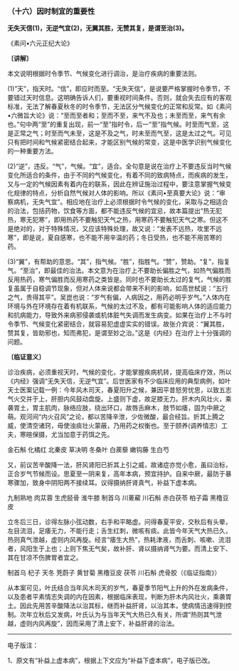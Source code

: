 ### （十六）因时制宜的重要性

**无失天信(1)，无逆气宜(2)，无翼其胜，无赞其复，是谓至治(3)。**

《素问•六元正纪大论》

**〔讲解〕**

本文说明根据时令季节、气候变化进行调治，是治疗疾病的重要法则。

(1)”天”，指天时。“信”，即应时而至。“无失天信”，是说要严格掌握时令季节，不要错过天时信息。这明确告诉人们，要重视时间条件。否则，就会失去应有的客观标准，无法了解春夏秋冬的时令季节，无法区分气候变化的正常和反常。如《素问•六微旨大论》说：“至而至者和；至而不至，来气不及也；未至而至，来气有余也。”句中两“至”的重复出现，前一“至”指时令，后一“至”指气候。时至而气至，这是正常之气；时至而气未至，这是不及之气，时未至而气至，这是太过之气。可见只有把时间和气候紧密结合起来，才能区别气候的常变，这是中医学识别气候变化的一种重要方法。

(2)“逆”，违反。“气”，气候。“宜”，适合。全句意是说在治疗上不要违反当时气候变化所适合的条件，由于不同的气候变化，有着不同的致病特点，而疾病的发生，又与一定的气候因素有着内在的联系，因此在辨证施治过程中，要注意掌握气候变化规律的特点，分析自然气候对人体的影响。所以《素问•至真要大论》说：“审察病机，无失气宜”。相应地在治疗上必须根据时令气候的变化，采取与之相适合的治法，包括药物，饮食等方面，都不能违反气候的宜忌，故本篇提出“热无犯热，寒无犯寒”，即用热药不要触犯天气之热，用寒药不要触犯天气之寒。但这不是绝对的，对于特殊情况，又应该特殊处理，故又说：“发表不远热，攻里不远寒”，即是说，夏自感寒，也不能不用辛温的药；冬日受热，也不能不用苦寒的药。

(3)“翼”，有帮助的意思。“其”，指气候。“胜”，指胜气。“赞”，赞助。“复”，指复气。“至治”，即最佳的治法。本文意为在治疗上不要助长偏胜之气，如热气偏胜而反用热药，寒气偏胜而反用寒药之类皆是。同时也不要助长太过的复气，气候的胜复虽属于自稳调节现象，但对人体来说都会带来不利的影响，如高世栻说：“五行之气，贵得其平”。吴崑也说：“岁气有偏，人病因之，用药必明乎岁气。”人体内在环境与外在环境存在着有机联系，气候的太过不及，都有可能影响人体的适应能力和抗病能力，导致外来病邪侵袭或机体脏气失调而发生病变。如果在治疗上不与时令季节、气候变化紧密结合，就容易犯虚虚实实的错误。故张介宾说：“翼其胜，赞其复，皆助邪也，知而弗犯，是谓至妙之治。”这是《内经》在治疗上十分强调的问题。

**〔临证意义〕**

诊治疾病，必须重视天时，气候的变化，才能掌握疾病机转，提高临床疗效，所以《内经》强调“无失天信，无逆气宜”。后世医家有不少临床应用的典型病例，如叶天士医案记载一例：今年风木司天，春夏阳升之候，兼因平昔怒劳忧思，以致五志气火交并于上，肝胆内风鼓动盘旋。上盛则下虚，故足膝无力。肝木内风壮火，乘袭胃土，胃主肌肉，脉络应肢，绕出环口，故唇舌麻木，肢节如痿，固为中厥之萌。观河间“内火召风”之论，都以苦降辛泄，少佐微酸，最合经旨。折其上腾之威，使清空诸窍，毋使浊痰壮火蒙蔽，乃用药之权衡也。至于颐养(调养情志）工夫，寒暄保摄，尤当加意于药饵之先。

金石斛  化橘红  北秦皮  草决明  冬桑叶  白蒺藜  嫩钩藤  生白芍

又，前议苦辛酸降一法，肝风肾阳已折其上引之威，故诸症亦觉小愈，虽曰治标，正合岁气节候而设。思夏至一阴来复，高年本病，预宜持护。自来中厥，最防于暴寒骤加，致身中阴阳两不接续耳。议得摄纳肝肾真气，补益下虚本病。

九制熟地  肉苁蓉  生虎胫骨  淮牛膝    制首乌  川萆薢  川石斛  赤白茯苓  柏子霜  黑穞豆皮

立冬后三日，诊得左脉小弦动数，右手和平略虚。问得春夏平安，交秋后有头晕，左目流泪，足痿无力，不能行走；舌生红刺，微咳有痰。此皆今年天气大热已久，热则真气泄越，虚则内风再旋。经言“痿生大热”，热耗津液，而舌刺、咳嗽、流泪者，风阳生于上也；上则下焦无气矣，故补肝、肾以摄纳肾气为要。而清上安下、其在甘凉不伤脾胃者宜之。

制首乌  杞子  天冬  茺蔚子  黄甘菊  黑穞豆皮  茯苓  川石斛  虎骨胶（《临证指南》）

从本案可见，叶氏结合当年风木司天的岁气，春夏季节阳气上升的外在发病条件，以及患者平素情志失调的内在因素，根据临床表现，判断为肝木内风壮火，乘袭胃土。因此先用苦辛酸降法以治其标，继而补益肝肾，以治其本，使病情迅速得到控制。次年立秋后又发病，叶氏认为与当年天气大热已久有关，所谓“热则其气泄越，虚则内风再旋”，因而采用了清上安下，补益肝肾的治法。

------

电子版注：

1、原文有“补益上虚本病”，根据上下文应为“补益下虚本病”，电子版已改。
